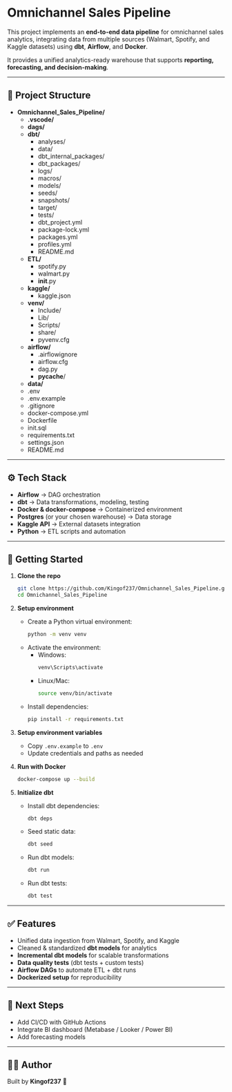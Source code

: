 # Omnichannel Sales Pipeline  

This project implements an **end-to-end data pipeline** for omnichannel sales analytics, integrating data from multiple sources (Walmart, Spotify, and Kaggle datasets) using **dbt**, **Airflow**, and **Docker**.  

It provides a unified analytics-ready warehouse that supports **reporting, forecasting, and decision-making**.  

---

## 📂 Project Structure  

- **Omnichannel_Sales_Pipeline/**
  - **.vscode/**
  - **dags/**
  - **dbt/**
    - analyses/
    - data/
    - dbt_internal_packages/
    - dbt_packages/
    - logs/
    - macros/
    - models/
    - seeds/
    - snapshots/
    - target/
    - tests/
    - dbt_project.yml
    - package-lock.yml
    - packages.yml
    - profiles.yml
    - README.md
  - **ETL/**
    - spotify.py
    - walmart.py
    - __init__.py
  - **kaggle/**
    - kaggle.json
  - **venv/**
    - Include/
    - Lib/
    - Scripts/
    - share/
    - pyvenv.cfg
  - **airflow/**
    - .airflowignore
    - airflow.cfg
    - dag.py
    - __pycache__/
  - **data/**
  - .env
  - .env.example
  - .gitignore
  - docker-compose.yml
  - Dockerfile
  - init.sql
  - requirements.txt
  - settings.json
  - README.md

---

## ⚙️ Tech Stack  

- **Airflow** → DAG orchestration  
- **dbt** → Data transformations, modeling, testing  
- **Docker & docker-compose** → Containerized environment  
- **Postgres** (or your chosen warehouse) → Data storage  
- **Kaggle API** → External datasets integration  
- **Python** → ETL scripts and automation  

---

## 🚀 Getting Started  

1. **Clone the repo**
    ```bash
    git clone https://github.com/Kingof237/Omnichannel_Sales_Pipeline.git
    cd Omnichannel_Sales_Pipeline
    ```

2. **Setup environment**
    - Create a Python virtual environment:
      ```bash
      python -m venv venv
      ```
    - Activate the environment:
      - Windows:
        ```bash
        venv\Scripts\activate
        ```
      - Linux/Mac:
        ```bash
        source venv/bin/activate
        ```
    - Install dependencies:
      ```bash
      pip install -r requirements.txt
      ```

3. **Setup environment variables**
    - Copy `.env.example` to `.env`
    - Update credentials and paths as needed

4. **Run with Docker**
    ```bash
    docker-compose up --build
    ```

5. **Initialize dbt**
    - Install dbt dependencies:
      ```bash
      dbt deps
      ```
    - Seed static data:
      ```bash
      dbt seed
      ```
    - Run dbt models:
      ```bash
      dbt run
      ```
    - Run dbt tests:
      ```bash
      dbt test
      ```

---

## ✅ Features  
- Unified data ingestion from Walmart, Spotify, and Kaggle  
- Cleaned & standardized **dbt models** for analytics  
- **Incremental dbt models** for scalable transformations  
- **Data quality tests** (dbt tests + custom tests)  
- **Airflow DAGs** to automate ETL + dbt runs  
- **Dockerized setup** for reproducibility  

---

## 📌 Next Steps  
- Add CI/CD with GitHub Actions  
- Integrate BI dashboard (Metabase / Looker / Power BI)  
- Add forecasting models  

---

## 👨‍💻 Author  
Built by **Kingof237** 🚀  
